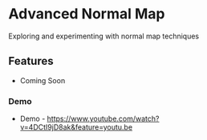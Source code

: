 # Advanced Normal Map

Exploring and experimenting with normal map techniques

## Features

* Coming Soon

### Demo

* Demo - https://www.youtube.com/watch?v=4DCtI9jD8ak&feature=youtu.be
